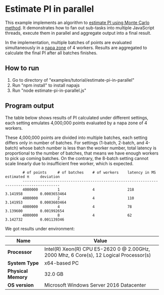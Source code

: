 # Estimate PI in parallel
This example implements an algorithm to [estimate PI using Monte Carlo method](http://mathfaculty.fullerton.edu/mathews/n2003/montecarlopimod.html). It demonstrates how to fan out sub-tasks into multiple JavaScript threads, execute them in parallel and aggregate output into a final result.

In the implementation, multiple batches of points are evaluated simultaneously in a [napa zone](https://github.com/Microsoft/napajs/wiki/introduction#zone) of 4 workers. Results are aggregated to calculate the final PI after all batches finishes.

## How to run
1. Go to directory of "examples/tutorial/estimate-pi-in-parallel"
2. Run "npm install" to install napajs
3. Run "node estimate-pi-in-parallel.js"

## Program output
The table below shows results of PI calculated under different settings, each setting emulates 4,000,000 points evaluated by a napa zone of 4 workers. 

These 4,000,000 points are divided into multiple batches, each setting differs only in number of batches. For settings (1-batch, 2-batch, and 4-batch) whose batch number is less than the worker number, total latency is proportional to the number of batches, that means we have enough workers to pick up coming batches. On the contrary, the 8-batch setting cannot scale linearly due to insufficient free worker, which is expected.
```
        # of points     # of batches    # of workers    latency in MS   estimated π     deviation
        ---------------------------------------------------------------------------------------
        4000000         1               4               218             3.141958        0.0003653464
        4000000         2               4               110             3.141953        0.0003603464
        4000000         4               4               78              3.139600        0.001992654
        4000000         8               4               62              3.142732        0.001139346
```
We got results under environment:

| Name              | Value                                                                                 |
|-------------------|---------------------------------------------------------------------------------------|
|**Processor**      |Intel(R) Xeon(R) CPU E5-2620 0 @ 2.00GHz, 2000 Mhz, 6 Core(s), 12 Logical Processor(s) |
|**System Type**    |x64-based PC                                                                           |
|**Physical Memory**|32.0 GB                                                                                |
|**OS version**     |Microsoft Windows Server 2016 Datacenter                                               |
